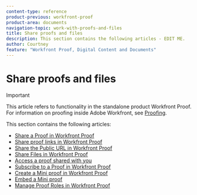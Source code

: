 ```yaml
---
content-type: reference
product-previous: workfront-proof
product-area: documents
navigation-topic: work-with-proofs-and-files
title: Share proofs and files
description: This section contains the following articles - EDIT ME.
author: Courtney
feature: "Workfront Proof, Digital Content and Documents"
---
```


# Share proofs and files

>[!IMPORTANT]
>
>This article refers to functionality in the standalone product Workfront Proof. For information on proofing inside Adobe Workfront, see [Proofing](../../../review-and-approve-work/proofing/proofing.md).

This section contains the following articles:

* [Share a Proof in Workfront Proof](../../../workfront-proof/wp-work-proofsfiles/share-proofs-and-files/share-proof.md) 
* [Share proof links in Workfront Proof](../../../workfront-proof/wp-work-proofsfiles/share-proofs-and-files/share-proof-links.md) 
* [Share the Public URL in Workfront Proof](../../../workfront-proof/wp-work-proofsfiles/share-proofs-and-files/share-public-url.md) 
* [Share Files in Workfront Proof](../../../workfront-proof/wp-work-proofsfiles/share-proofs-and-files/share-files.md) 
* [Access a proof shared with you](../../../workfront-proof/wp-work-proofsfiles/share-proofs-and-files/access-proofs-shared-with-you.md) 
* [Subscribe to a Proof in Workfront Proof](../../../workfront-proof/wp-work-proofsfiles/share-proofs-and-files/subscribe-to-proof.md) 
* [Create a Mini proof in Workfront Proof](../../../workfront-proof/wp-work-proofsfiles/share-proofs-and-files/create-mini-proof.md) 
* [Embed a Mini proof](../../../workfront-proof/wp-work-proofsfiles/share-proofs-and-files/embed-mini-proof.md) 
* [Manage Proof Roles in Workfront Proof](../../../workfront-proof/wp-work-proofsfiles/share-proofs-and-files/manage-proof-roles.md)

